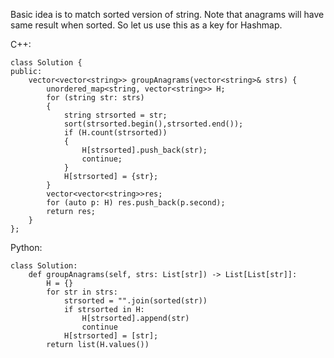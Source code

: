 Basic idea is to match sorted version of string. Note that anagrams will have same result when sorted. So let us use this as a key for Hashmap.

C++:
```
class Solution {
public:
    vector<vector<string>> groupAnagrams(vector<string>& strs) {
        unordered_map<string, vector<string>> H;
        for (string str: strs)
        {
            string strsorted = str;
            sort(strsorted.begin(),strsorted.end());
            if (H.count(strsorted))
            {
                H[strsorted].push_back(str);
                continue;
            }
            H[strsorted] = {str};
        }
        vector<vector<string>>res;
        for (auto p: H) res.push_back(p.second);
        return res;
    }
};
```

Python:
```
class Solution:
    def groupAnagrams(self, strs: List[str]) -> List[List[str]]:
        H = {}
        for str in strs:
            strsorted = "".join(sorted(str))
            if strsorted in H:
                H[strsorted].append(str)
                continue
            H[strsorted] = [str];
        return list(H.values())
```